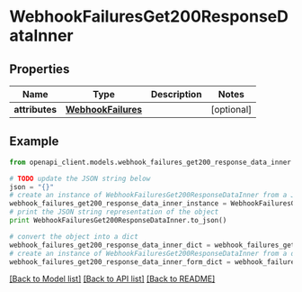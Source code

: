 # WebhookFailuresGet200ResponseDataInner


## Properties
Name | Type | Description | Notes
------------ | ------------- | ------------- | -------------
**attributes** | [**WebhookFailures**](WebhookFailures.md) |  | [optional] 

## Example

```python
from openapi_client.models.webhook_failures_get200_response_data_inner import WebhookFailuresGet200ResponseDataInner

# TODO update the JSON string below
json = "{}"
# create an instance of WebhookFailuresGet200ResponseDataInner from a JSON string
webhook_failures_get200_response_data_inner_instance = WebhookFailuresGet200ResponseDataInner.from_json(json)
# print the JSON string representation of the object
print WebhookFailuresGet200ResponseDataInner.to_json()

# convert the object into a dict
webhook_failures_get200_response_data_inner_dict = webhook_failures_get200_response_data_inner_instance.to_dict()
# create an instance of WebhookFailuresGet200ResponseDataInner from a dict
webhook_failures_get200_response_data_inner_form_dict = webhook_failures_get200_response_data_inner.from_dict(webhook_failures_get200_response_data_inner_dict)
```
[[Back to Model list]](../README.md#documentation-for-models) [[Back to API list]](../README.md#documentation-for-api-endpoints) [[Back to README]](../README.md)


